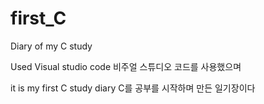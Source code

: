 # first_C
Diary of my C study

Used Visual studio code
비주얼 스튜디오 코드를 사용했으며

it is my first C study diary
C를 공부를 시작하며 만든 일기장이다


